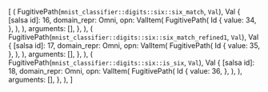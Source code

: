 [
    (
        FugitivePath(`mnist_classifier::digits::six::six_match`, `Val`),
        Val {
            [salsa id]: 16,
            domain_repr: Omni,
            opn: ValItem(
                FugitivePath(
                    Id {
                        value: 34,
                    },
                ),
            ),
            arguments: [],
        },
    ),
    (
        FugitivePath(`mnist_classifier::digits::six::six_match_refined1`, `Val`),
        Val {
            [salsa id]: 17,
            domain_repr: Omni,
            opn: ValItem(
                FugitivePath(
                    Id {
                        value: 35,
                    },
                ),
            ),
            arguments: [],
        },
    ),
    (
        FugitivePath(`mnist_classifier::digits::six::is_six`, `Val`),
        Val {
            [salsa id]: 18,
            domain_repr: Omni,
            opn: ValItem(
                FugitivePath(
                    Id {
                        value: 36,
                    },
                ),
            ),
            arguments: [],
        },
    ),
]